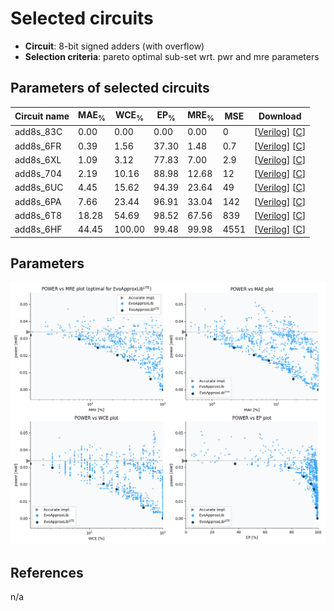 
Selected circuits
===================
 - **Circuit**: 8-bit signed adders (with overflow)
 - **Selection criteria**: pareto optimal sub-set wrt. pwr and mre parameters

Parameters of selected circuits
----------------------------

| Circuit name | MAE<sub>%</sub> | WCE<sub>%</sub> | EP<sub>%</sub> | MRE<sub>%</sub> | MSE | Download |
| --- |  --- | --- | --- | --- | --- | --- | 
| add8s_83C | 0.00 | 0.00 | 0.00 | 0.00 | 0 |  [[Verilog](add8s_83C.v)]  [[C](add8s_83C.c)] |
| add8s_6FR | 0.39 | 1.56 | 37.30 | 1.48 | 0.7 |  [[Verilog](add8s_6FR.v)]  [[C](add8s_6FR.c)] |
| add8s_6XL | 1.09 | 3.12 | 77.83 | 7.00 | 2.9 |  [[Verilog](add8s_6XL.v)]  [[C](add8s_6XL.c)] |
| add8s_704 | 2.19 | 10.16 | 88.98 | 12.68 | 12 |  [[Verilog](add8s_704.v)]  [[C](add8s_704.c)] |
| add8s_6UC | 4.45 | 15.62 | 94.39 | 23.64 | 49 |  [[Verilog](add8s_6UC.v)]  [[C](add8s_6UC.c)] |
| add8s_6PA | 7.66 | 23.44 | 96.91 | 33.04 | 142 |  [[Verilog](add8s_6PA.v)]  [[C](add8s_6PA.c)] |
| add8s_6T8 | 18.28 | 54.69 | 98.52 | 67.56 | 839 |  [[Verilog](add8s_6T8.v)]  [[C](add8s_6T8.c)] |
| add8s_6HF | 44.45 | 100.00 | 99.48 | 99.98 | 4551 |  [[Verilog](add8s_6HF.v)]  [[C](add8s_6HF.c)] |
    
Parameters
--------------
![Parameters figure](fig.png)

References
--------------
n/a

             